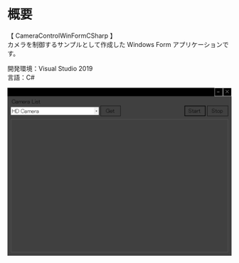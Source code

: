 # 概要
【 CameraControlWinFormCSharp 】  
カメラを制御するサンプルとして作成した Windows Form アプリケーションです。  

開発環境：Visual Studio 2019  
言語：C#   

![スクリーンショット](https://github.com/toshinomi/CameraControlWinFormCSharp/blob/master/CameraControlWinFormCSharp.png)
